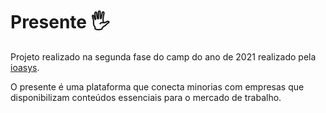 # Presente 🖐

Projeto realizado na segunda fase do camp do ano de 2021 realizado
pela [ioasys](https://ioasys.com.br/).

O presente é uma plataforma que conecta minorias com empresas que disponibilizam
conteúdos essenciais para o mercado de trabalho.

